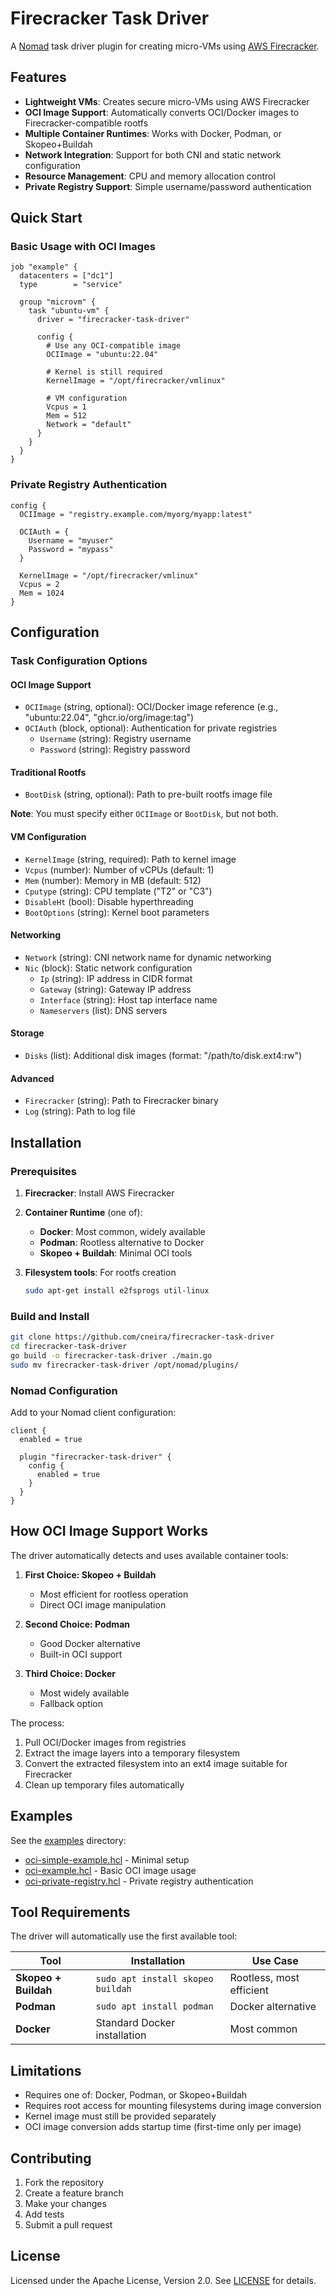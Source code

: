 # Firecracker Task Driver

A [Nomad](https://www.nomadproject.io/) task driver plugin for creating micro-VMs using [AWS Firecracker](https://github.com/firecracker-microvm/firecracker).

## Features

- **Lightweight VMs**: Creates secure micro-VMs using AWS Firecracker
- **OCI Image Support**: Automatically converts OCI/Docker images to Firecracker-compatible rootfs
- **Multiple Container Runtimes**: Works with Docker, Podman, or Skopeo+Buildah
- **Network Integration**: Support for both CNI and static network configuration
- **Resource Management**: CPU and memory allocation control
- **Private Registry Support**: Simple username/password authentication

## Quick Start

### Basic Usage with OCI Images

```hcl
job "example" {
  datacenters = ["dc1"]
  type        = "service"

  group "microvm" {
    task "ubuntu-vm" {
      driver = "firecracker-task-driver"
      
      config {
        # Use any OCI-compatible image
        OCIImage = "ubuntu:22.04"
        
        # Kernel is still required
        KernelImage = "/opt/firecracker/vmlinux"
        
        # VM configuration
        Vcpus = 1
        Mem = 512
        Network = "default"
      }
    }
  }
}
```

### Private Registry Authentication

```hcl
config {
  OCIImage = "registry.example.com/myorg/myapp:latest"
  
  OCIAuth = {
    Username = "myuser"
    Password = "mypass"
  }
  
  KernelImage = "/opt/firecracker/vmlinux"
  Vcpus = 2
  Mem = 1024
}
```

## Configuration

### Task Configuration Options

#### OCI Image Support

- `OCIImage` (string, optional): OCI/Docker image reference (e.g., "ubuntu:22.04", "ghcr.io/org/image:tag")
- `OCIAuth` (block, optional): Authentication for private registries
  - `Username` (string): Registry username
  - `Password` (string): Registry password  

#### Traditional Rootfs

- `BootDisk` (string, optional): Path to pre-built rootfs image file

**Note**: You must specify either `OCIImage` or `BootDisk`, but not both.

#### VM Configuration

- `KernelImage` (string, required): Path to kernel image
- `Vcpus` (number): Number of vCPUs (default: 1)
- `Mem` (number): Memory in MB (default: 512)
- `Cputype` (string): CPU template ("T2" or "C3")
- `DisableHt` (bool): Disable hyperthreading
- `BootOptions` (string): Kernel boot parameters

#### Networking

- `Network` (string): CNI network name for dynamic networking
- `Nic` (block): Static network configuration
  - `Ip` (string): IP address in CIDR format
  - `Gateway` (string): Gateway IP address
  - `Interface` (string): Host tap interface name
  - `Nameservers` (list): DNS servers

#### Storage

- `Disks` (list): Additional disk images (format: "/path/to/disk.ext4:rw")

#### Advanced

- `Firecracker` (string): Path to Firecracker binary
- `Log` (string): Path to log file

## Installation

### Prerequisites

1. **Firecracker**: Install AWS Firecracker
2. **Container Runtime** (one of):
   - **Docker**: Most common, widely available
   - **Podman**: Rootless alternative to Docker
   - **Skopeo + Buildah**: Minimal OCI tools
3. **Filesystem tools**: For rootfs creation

   ```bash
   sudo apt-get install e2fsprogs util-linux
   ```

### Build and Install

```bash
git clone https://github.com/cneira/firecracker-task-driver
cd firecracker-task-driver
go build -o firecracker-task-driver ./main.go
sudo mv firecracker-task-driver /opt/nomad/plugins/
```

### Nomad Configuration

Add to your Nomad client configuration:

```hcl
client {
  enabled = true
  
  plugin "firecracker-task-driver" {
    config {
      enabled = true
    }
  }
}
```

## How OCI Image Support Works

The driver automatically detects and uses available container tools:

1. **First Choice: Skopeo + Buildah**
   - Most efficient for rootless operation
   - Direct OCI image manipulation

2. **Second Choice: Podman**
   - Good Docker alternative
   - Built-in OCI support

3. **Third Choice: Docker**
   - Most widely available
   - Fallback option

The process:

1. Pull OCI/Docker images from registries
2. Extract the image layers into a temporary filesystem
3. Convert the extracted filesystem into an ext4 image suitable for Firecracker
4. Clean up temporary files automatically

## Examples

See the [examples](examples/) directory:

- [oci-simple-example.hcl](examples/oci-simple-example.hcl) - Minimal setup
- [oci-example.hcl](examples/oci-example.hcl) - Basic OCI image usage
- [oci-private-registry.hcl](examples/oci-private-registry.hcl) - Private registry authentication

## Tool Requirements

The driver will automatically use the first available tool:

| Tool | Installation | Use Case |
|------|-------------|----------|
| **Skopeo + Buildah** | `sudo apt install skopeo buildah` | Rootless, most efficient |
| **Podman** | `sudo apt install podman` | Docker alternative |
| **Docker** | Standard Docker installation | Most common |

## Limitations

- Requires one of: Docker, Podman, or Skopeo+Buildah
- Requires root access for mounting filesystems during image conversion
- Kernel image must still be provided separately
- OCI image conversion adds startup time (first-time only per image)

## Contributing

1. Fork the repository
2. Create a feature branch
3. Make your changes
4. Add tests
5. Submit a pull request

## License

Licensed under the Apache License, Version 2.0. See [LICENSE](LICENSE) for details.

